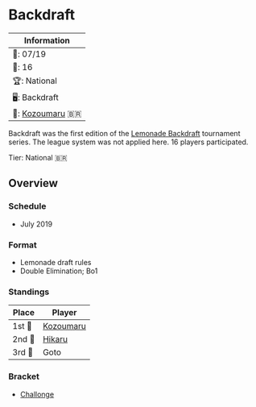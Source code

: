 # Backdraft

|Information|
|-|
|:calendar:: 07/19|
|:busts_in_silhouette:: 16|
|:trophy:: National|
|:desktop_computer:: Backdraft|
|:1st_place_medal:: [Kozoumaru](../../players/brazilian/kozoumaru.md) :brazil:|

Backdraft was the first edition of the [Lemonade Backdraft](bdmain.md) tournament series. The league system was not applied here.
16 players participated.

Tier: National :brazil:

## Overview

### Schedule
- July 2019

### Format
- Lemonade draft rules
- Double Elimination; Bo1

### Standings

|Place|Player|
|-|-|
|1st :1st_place_medal:| [Kozoumaru](../../players/brazilian/kozoumaru.md) |
|2nd :2nd_place_medal:| [Hikaru](../../players/brazilian/hikky.md) |
|3rd :3rd_place_medal:| Goto |

### Bracket
- [Challonge](https://challonge.com/LemonadeBackdraft)